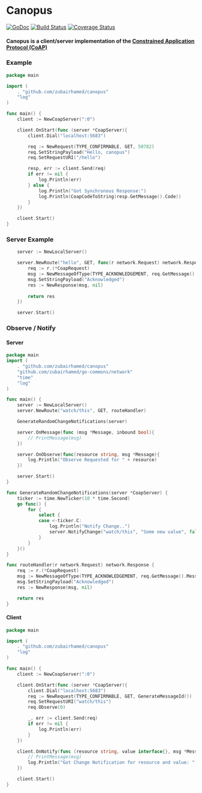 # Canopus

[![GoDoc](https://godoc.org/github.com/zubairhamed/canopus?status.svg)](https://godoc.org/github.com/zubairhamed/canopus)
[![Build Status](https://drone.io/github.com/zubairhamed/canopus/status.png)](https://drone.io/github.com/zubairhamed/canopus/latest)
[![Coverage Status](https://coveralls.io/repos/zubairhamed/canopus/badge.svg?branch=master)](https://coveralls.io/r/zubairhamed/canopus?branch=master)

#### Canopus is a client/server implementation of the [Constrained Application Protocol (CoAP)][RFC7252]

[RFC7252]: http://tools.ietf.org/html/rfc7252

### Example
```go
package main

import (
	. "github.com/zubairhamed/canopus"
	"log"
)

func main() {
	client := NewCoapServer(":0")

	client.OnStart(func (server *CoapServer){
		client.Dial("localhost:5683")

		req := NewRequest(TYPE_CONFIRMABLE, GET, 50782)
		req.SetStringPayload("Hello, canopus")
		req.SetRequestURI("/hello")

		resp, err := client.Send(req)
		if err != nil {
			log.Println(err)
		} else {
			log.Println("Got Synchronous Response:")
			log.Println(CoapCodeToString(resp.GetMessage().Code))
		}
	})

	client.Start()
}
```

### Server Example
```go
	server := NewLocalServer()

	server.NewRoute("hello", GET, func(r network.Request) network.Response {
		req := r.(*CoapRequest)
		msg := NewMessageOfType(TYPE_ACKNOWLEDGEMENT, req.GetMessage().MessageId)
		msg.SetStringPayload("Acknowledged")
		res := NewResponse(msg, nil)
                                      
		return res
	})

	server.Start()
```

### Observe / Notify

#### Server
```go
package main
import (
	. "github.com/zubairhamed/canopus"
	"github.com/zubairhamed/go-commons/network"
	"time"
	"log"
)

func main() {
	server := NewLocalServer()
	server.NewRoute("watch/this", GET, routeHandler)

	GenerateRandomChangeNotifications(server)

	server.OnMessage(func (msg *Message, inbound bool){
		// PrintMessage(msg)
	})

	server.OnObserve(func(resource string, msg *Message){
		log.Println("Observe Requested for " + resource)
	})

	server.Start()
}

func GenerateRandomChangeNotifications(server *CoapServer) {
	ticker := time.NewTicker(10 * time.Second)
	go func() {
		for {
			select {
			case <-ticker.C:
				log.Println("Notify Change..")
				server.NotifyChange("watch/this", "Some new value", false)
			}
		}
	}()
}

func routeHandler(r network.Request) network.Response {
	req := r.(*CoapRequest)
	msg := NewMessageOfType(TYPE_ACKNOWLEDGEMENT, req.GetMessage().MessageId)
	msg.SetStringPayload("Acknowledged")
	res := NewResponse(msg, nil)

	return res
}
```

#### Client
```go
package main

import (
	. "github.com/zubairhamed/canopus"
	"log"
)

func main() {
	client := NewCoapServer(":0")

	client.OnStart(func (server *CoapServer){
		client.Dial("localhost:5683")
		req := NewRequest(TYPE_CONFIRMABLE, GET, GenerateMessageId())
		req.SetRequestURI("watch/this")
		req.Observe(0)

		_, err := client.Send(req)
		if err != nil {
			log.Println(err)
		}
	})

	client.OnNotify(func (resource string, value interface{}, msg *Message) {
		// PrintMessage(msg)
		log.Println("Got Change Notification for resource and value: ", resource, value)
	})

	client.Start()
}
```
